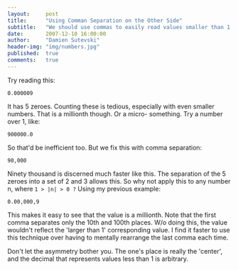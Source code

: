 ```yaml
---
layout:     post
title:      "Using Comman Separation on the Other Side"
subtitle:   "We should use commas to easily read values smaller than 1."
date:       2007-12-10 16:00:00
author:     "Damien Sutevski"
header-img: "img/numbers.jpg"
published:  true
comments:   true
---
```


Try reading this:

```
0.000009
```

It has 5 zeroes. Counting these is tedious, especially with even smaller numbers. That is a millionth though. Or a micro- something. Try a number over 1, like:

```
900000.0
```

So that'd be inefficient too. But we fix this with comma separation:

```
90,000
```

Ninety thousand is discerned much faster like this. The separation of the 5 zeroes into a set of 2 and 3 allows this. So why not apply this to any number n, where `1 > |n| > 0 ?` Using my previous example:

```
0.00,000,9
```

This makes it easy to see that the value is a millionth. Note that the first comma separates only the 10th and 100th places. W/o doing this, the value wouldn't reflect the 'larger than 1' corresponding value. I find it faster to use this technique over having to mentally rearrange the last comma each time.

Don't let the asymmetry bother you. The one's place is really the 'center', and the decimal that represents values less than 1 is arbitrary.
